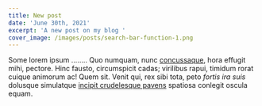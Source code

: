 ```yaml
---
title: New post
date: 'June 30th, 2021'
excerpt: 'A new post on my blog '
cover_image: /images/posts/search-bar-function-1.png
---
```

Some lorem ipsum ........
Quo numquam, nunc [concussaque](http://mox-cunctos.net/), hora effugit mihi,
pectore. Hinc fausto, circumspicit cadas; virilibus rapui, timidum rorat cuique
animorum ac! Quem sit. Venit qui, rex sibi tota, peto _fortis ira suis_ dolusque
simulatque [incipit crudelesque
pavens](http://www.corpora.com/terrae-oscula.html) spatiosa conlegit oscula
equam.
